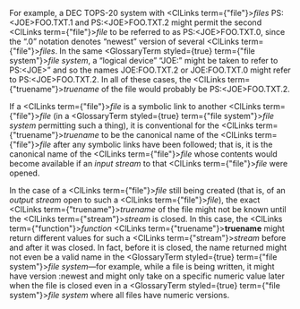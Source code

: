 



For example, a DEC TOPS-20 system with <ClLinks  term={"file"}><i>files</i></ClLinks> PS:&lt;JOE&gt;FOO.TXT.1 and PS:&lt;JOE&gt;FOO.TXT.2 might permit the second <ClLinks  term={"file"}><i>file</i></ClLinks> to be referred to as PS:&lt;JOE&gt;FOO.TXT.0, since the “.0” notation denotes “newest” version of several <ClLinks  term={"file"}><i>files</i></ClLinks>. In the same <GlossaryTerm styled={true} term={"file system"}><i>file system</i></GlossaryTerm>, a “logical device” “JOE:” might be taken to refer to PS:&lt;JOE&gt;” and so the names JOE:FOO.TXT.2 or JOE:FOO.TXT.0 might refer to PS:&lt;JOE&gt;FOO.TXT.2. In all of these cases, the <ClLinks  term={"truename"}><i>truename</i></ClLinks> of the file would probably be PS:&lt;JOE&gt;FOO.TXT.2. 



If a <ClLinks  term={"file"}><i>file</i></ClLinks> is a symbolic link to another <ClLinks  term={"file"}><i>file</i></ClLinks> (in a <GlossaryTerm styled={true} term={"file system"}><i>file system</i></GlossaryTerm> permitting such a thing), it is conventional for the <ClLinks  term={"truename"}><i>truename</i></ClLinks> to be the canonical name of the <ClLinks  term={"file"}><i>file</i></ClLinks> after any symbolic links have been followed; that is, it is the canonical name of the <ClLinks  term={"file"}><i>file</i></ClLinks> whose contents would become available if an *input stream* to that <ClLinks  term={"file"}><i>file</i></ClLinks> were opened. 



In the case of a <ClLinks  term={"file"}><i>file</i></ClLinks> still being created (that is, of an *output stream* open to such a <ClLinks  term={"file"}><i>file</i></ClLinks>), the exact <ClLinks  term={"truename"}><i>truename</i></ClLinks> of the file might not be known until the <ClLinks  term={"stream"}><i>stream</i></ClLinks> is closed. In this case, the <ClLinks  term={"function"}><i>function</i></ClLinks> <ClLinks  term={"truename"}><b>truename</b></ClLinks> might return different values for such a <ClLinks  term={"stream"}><i>stream</i></ClLinks> before and after it was closed. In fact, before it is closed, the name returned might not even be a valid name in the <GlossaryTerm styled={true} term={"file system"}><i>file system</i></GlossaryTerm>—for example, while a file is being written, it might have version :newest and might only take on a specific numeric value later when the file is closed even in a <GlossaryTerm styled={true} term={"file system"}><i>file system</i></GlossaryTerm> where all files have numeric versions. 







 



 



